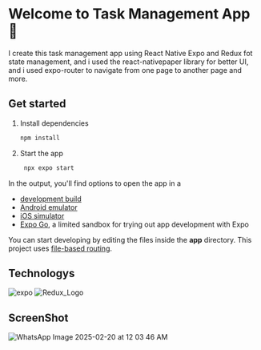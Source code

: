 # Welcome to Task Management App 👋
I create this task management app using React Native Expo and Redux fot state management, and i used the react-nativepaper library for better UI, and i used expo-router to navigate from one page to another page and more.

## Get started

1. Install dependencies

   ```bash
   npm install
   ```

2. Start the app

   ```bash
    npx expo start
   ```

In the output, you'll find options to open the app in a

- [development build](https://docs.expo.dev/develop/development-builds/introduction/)
- [Android emulator](https://docs.expo.dev/workflow/android-studio-emulator/)
- [iOS simulator](https://docs.expo.dev/workflow/ios-simulator/)
- [Expo Go](https://expo.dev/go), a limited sandbox for trying out app development with Expo

You can start developing by editing the files inside the **app** directory. This project uses [file-based routing](https://docs.expo.dev/router/introduction).

## Technologys
![expo](https://github.com/user-attachments/assets/80ae251f-df40-4a8e-801d-7a303d58aa4f)
![Redux_Logo](https://github.com/user-attachments/assets/5f17b3d3-ec3b-4fda-a743-14a71cdee81b)

## ScreenShot
![WhatsApp Image 2025-02-20 at 12 03 46 AM](https://github.com/user-attachments/assets/dda9d9a8-681d-4147-aced-47f6486b4f12)



